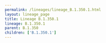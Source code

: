 ```yaml
---
permalink: /lineages/lineage_B.1.350.1.html
layout: lineage_page
title: Lineage B.1.350.1
lineage: B.1.350.1
parent: B.1.350
children: ['B.1.350.1']
---
```

